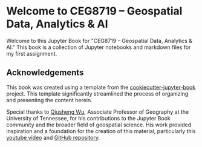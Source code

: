 # Welcome to CEG8719 – Geospatial Data, Analytics & AI

Welcome to this Jupyter Book for "CEG8719 – Geospatial Data, Analytics & AI." This book is a collection of Jupyter notebooks and markdown files for my first assignment.


## Acknowledgements

This book was created using a template from the [cookiecutter-jupyter-book](https://github.com/giswqs/cookiecutter-jupyter-book) project. This template significantly streamlined the process of organizing and presenting the content herein.

Special thanks to [Qiusheng Wu](https://scholar.google.com/citations?user=vmml4_0AAAAJ), Associate Professor of Geography at the University of Tennessee, for his contributions to the Jupyter Book community and the broader field of geospatial science. His work provided inspiration and a foundation for the creation of this material, particularly this [youtube video](https://www.youtube.com/watch?v=jUdXs4OPR84) and [GitHub repository](https://github.com/giswqs/cookiecutter-jupyter-book/tree/main).
